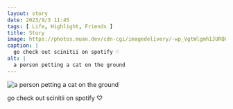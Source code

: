 ```yaml
---
layout: story
date: 2023/9/3 11:45
tags: [ Life, Highlight, Friends ]
title: Story
image: https://photos.muan.dev/cdn-cgi/imagedelivery/-wp_VgtWlgmh1JURQ8t1mg/3cce3b66-6686-471d-7dd8-71ea44bd9b00/public
caption: |
  go check out scinitii on spotify ♡
alt: |
  a person petting a cat on the ground
---
```


![a person petting a cat on the ground](https://photos.muan.dev/cdn-cgi/imagedelivery/-wp_VgtWlgmh1JURQ8t1mg/3cce3b66-6686-471d-7dd8-71ea44bd9b00/public)

go check out scinitii on spotify ♡
